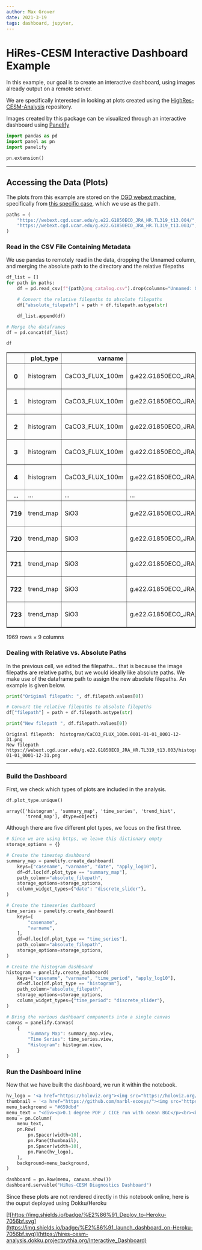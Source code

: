 ```yaml
---
author: Max Grover
date: 2021-3-19
tags: dashboard, jupyter,
---
```

# HiRes-CESM Interactive Dashboard Example

In this example, our goal is to create an interactive dashboard, using images already output on a remote server.

We are specifically interested in looking at plots created using the [HighRes-CESM-Analysis](https://github.com/marbl-ecosys/HiRes-CESM-analysis) repository.

Images created by this package can be visualized through an interactive
dashboard using [Panelify](https://github.com/andersy005/panelify)



```python
import pandas as pd
import panel as pn
import panelify

pn.extension()
```





---

## Accessing the Data (Plots)

The plots from this example are stored on the
[CGD webext machine](https://webext.cgd.ucar.edu/), specifically from
[this specific case](https://webext.cgd.ucar.edu/g.e22b05.G1850ECOIAF_JRA.TL319_g17.cocco.001/),
which we use as the path.



```python
paths = (
    "https://webext.cgd.ucar.edu/g.e22.G1850ECO_JRA_HR.TL319_t13.004/",
    "https://webext.cgd.ucar.edu/g.e22.G1850ECO_JRA_HR.TL319_t13.003/",
)
```

### Read in the CSV File Containing Metadata

We use pandas to remotely read in the data, dropping the Unnamed column, and
merging the absolute path to the directory and the relative filepaths



```python
df_list = []
for path in paths:
    df = pd.read_csv(f"{path}png_catalog.csv").drop(columns="Unnamed: 0")

    # Convert the relative filepaths to absolute filepaths
    df["absolute_filepath"] = path + df.filepath.astype(str)

    df_list.append(df)

# Merge the dataframes
df = pd.concat(df_list)
```


```python
df
```




<div>
<style scoped>
    .dataframe tbody tr th:only-of-type {
        vertical-align: middle;
    }

    .dataframe tbody tr th {
        vertical-align: top;
    }

    .dataframe thead th {
        text-align: right;
    }
</style>
<table border="1" class="dataframe">
  <thead>
    <tr style="text-align: right;">
      <th></th>
      <th>plot_type</th>
      <th>varname</th>
      <th>casename</th>
      <th>apply_log10</th>
      <th>time_period</th>
      <th>isel_dict</th>
      <th>filepath</th>
      <th>date</th>
      <th>absolute_filepath</th>
    </tr>
  </thead>
  <tbody>
    <tr>
      <th>0</th>
      <td>histogram</td>
      <td>CaCO3_FLUX_100m</td>
      <td>g.e22.G1850ECO_JRA_HR.TL319_t13.004</td>
      <td>False</td>
      <td>0001-01-01_0001-12-31</td>
      <td>{}</td>
      <td>histogram/CaCO3_FLUX_100m.0001-01-01_0001-12-3...</td>
      <td>NaN</td>
      <td>https://webext.cgd.ucar.edu/g.e22.G1850ECO_JRA...</td>
    </tr>
    <tr>
      <th>1</th>
      <td>histogram</td>
      <td>CaCO3_FLUX_100m</td>
      <td>g.e22.G1850ECO_JRA_HR.TL319_t13.004</td>
      <td>True</td>
      <td>0001-01-01_0001-12-31</td>
      <td>{}</td>
      <td>histogram/CaCO3_FLUX_100m.0001-01-01_0001-12-3...</td>
      <td>NaN</td>
      <td>https://webext.cgd.ucar.edu/g.e22.G1850ECO_JRA...</td>
    </tr>
    <tr>
      <th>2</th>
      <td>histogram</td>
      <td>CaCO3_FLUX_100m</td>
      <td>g.e22.G1850ECO_JRA_HR.TL319_t13.004</td>
      <td>False</td>
      <td>0002-01-01_0002-12-31</td>
      <td>{}</td>
      <td>histogram/CaCO3_FLUX_100m.0002-01-01_0002-12-3...</td>
      <td>NaN</td>
      <td>https://webext.cgd.ucar.edu/g.e22.G1850ECO_JRA...</td>
    </tr>
    <tr>
      <th>3</th>
      <td>histogram</td>
      <td>CaCO3_FLUX_100m</td>
      <td>g.e22.G1850ECO_JRA_HR.TL319_t13.004</td>
      <td>True</td>
      <td>0002-01-01_0002-12-31</td>
      <td>{}</td>
      <td>histogram/CaCO3_FLUX_100m.0002-01-01_0002-12-3...</td>
      <td>NaN</td>
      <td>https://webext.cgd.ucar.edu/g.e22.G1850ECO_JRA...</td>
    </tr>
    <tr>
      <th>4</th>
      <td>histogram</td>
      <td>CaCO3_FLUX_100m</td>
      <td>g.e22.G1850ECO_JRA_HR.TL319_t13.004</td>
      <td>False</td>
      <td>0003-01-01_0003-12-31</td>
      <td>{}</td>
      <td>histogram/CaCO3_FLUX_100m.0003-01-01_0003-12-3...</td>
      <td>NaN</td>
      <td>https://webext.cgd.ucar.edu/g.e22.G1850ECO_JRA...</td>
    </tr>
    <tr>
      <th>...</th>
      <td>...</td>
      <td>...</td>
      <td>...</td>
      <td>...</td>
      <td>...</td>
      <td>...</td>
      <td>...</td>
      <td>...</td>
      <td>...</td>
    </tr>
    <tr>
      <th>719</th>
      <td>trend_map</td>
      <td>SiO3</td>
      <td>g.e22.G1850ECO_JRA_HR.TL319_t13.003</td>
      <td>NaN</td>
      <td>0002-01-01_0004-12-31</td>
      <td>{'z_t': 0}</td>
      <td>trend_map/SiO3.0002-01-01_0004-12-31.z_t--3510...</td>
      <td>NaN</td>
      <td>https://webext.cgd.ucar.edu/g.e22.G1850ECO_JRA...</td>
    </tr>
    <tr>
      <th>720</th>
      <td>trend_map</td>
      <td>SiO3</td>
      <td>g.e22.G1850ECO_JRA_HR.TL319_t13.003</td>
      <td>NaN</td>
      <td>0003-01-01_0004-12-31</td>
      <td>{'basins': 0}</td>
      <td>trend_map/SiO3.0003-01-01_0004-12-31.basins--A...</td>
      <td>NaN</td>
      <td>https://webext.cgd.ucar.edu/g.e22.G1850ECO_JRA...</td>
    </tr>
    <tr>
      <th>721</th>
      <td>trend_map</td>
      <td>SiO3</td>
      <td>g.e22.G1850ECO_JRA_HR.TL319_t13.003</td>
      <td>NaN</td>
      <td>0003-01-01_0004-12-31</td>
      <td>{'basins': 0}</td>
      <td>trend_map/SiO3.0003-01-01_0004-12-31.basins--G...</td>
      <td>NaN</td>
      <td>https://webext.cgd.ucar.edu/g.e22.G1850ECO_JRA...</td>
    </tr>
    <tr>
      <th>722</th>
      <td>trend_map</td>
      <td>SiO3</td>
      <td>g.e22.G1850ECO_JRA_HR.TL319_t13.003</td>
      <td>NaN</td>
      <td>0003-01-01_0004-12-31</td>
      <td>{'basins': 0}</td>
      <td>trend_map/SiO3.0003-01-01_0004-12-31.basins--I...</td>
      <td>NaN</td>
      <td>https://webext.cgd.ucar.edu/g.e22.G1850ECO_JRA...</td>
    </tr>
    <tr>
      <th>723</th>
      <td>trend_map</td>
      <td>SiO3</td>
      <td>g.e22.G1850ECO_JRA_HR.TL319_t13.003</td>
      <td>NaN</td>
      <td>0003-01-01_0004-12-31</td>
      <td>{'basins': 0}</td>
      <td>trend_map/SiO3.0003-01-01_0004-12-31.basins--P...</td>
      <td>NaN</td>
      <td>https://webext.cgd.ucar.edu/g.e22.G1850ECO_JRA...</td>
    </tr>
  </tbody>
</table>
<p>1969 rows × 9 columns</p>
</div>



### Dealing with Relative vs. Absolute Paths

In the previous cell, we edited the filepaths... that is because the image filepaths are relative paths, but we would ideally like absolute paths. We make use of the dataframe path to assign the new absolute filepaths. An example is given below.



```python
print("Original filepath: ", df.filepath.values[0])

# Convert the relative filepaths to absolute filepaths
df["filepath"] = path + df.filepath.astype(str)

print("New filepath ", df.filepath.values[0])
```

    Original filepath:  histogram/CaCO3_FLUX_100m.0001-01-01_0001-12-31.png
    New filepath  https://webext.cgd.ucar.edu/g.e22.G1850ECO_JRA_HR.TL319_t13.003/histogram/CaCO3_FLUX_100m.0001-01-01_0001-12-31.png


---

### Build the Dashboard

First, we check which types of plots are included in the analysis.



```python
df.plot_type.unique()
```




    array(['histogram', 'summary_map', 'time_series', 'trend_hist',
           'trend_map'], dtype=object)



Although there are five different plot types, we focus on the first three.


```python
# Since we are using https, we leave this dictionary empty
storage_options = {}

# Create the timestep dashboard
summary_map = panelify.create_dashboard(
    keys=["casename", "varname", "date", "apply_log10"],
    df=df.loc[df.plot_type == "summary_map"],
    path_column="absolute_filepath",
    storage_options=storage_options,
    column_widget_types={"date": "discrete_slider"},
)

# Create the timeseries dashboard
time_series = panelify.create_dashboard(
    keys=[
        "casename",
        "varname",
    ],
    df=df.loc[df.plot_type == "time_series"],
    path_column="absolute_filepath",
    storage_options=storage_options,
)

# Create the histogram dashboard
histogram = panelify.create_dashboard(
    keys=["casename", "varname", "time_period", "apply_log10"],
    df=df.loc[df.plot_type == "histogram"],
    path_column="absolute_filepath",
    storage_options=storage_options,
    column_widget_types={"time_period": "discrete_slider"},
)

# Bring the various dashboard components into a single canvas
canvas = panelify.Canvas(
    {
        "Summary Map": summary_map.view,
        "Time Series": time_series.view,
        "Histogram": histogram.view,
    }
)
```

### Run the Dashboard Inline

Now that we have built the dashboard, we run it within the notebook.



```python
hv_logo = '<a href="https://holoviz.org"><img src="https://holoviz.org/assets/holoviz-logo-stacked.svg" width=80></a>'
thumbnail = '<a href="https://github.com/marbl-ecosys/"><img src="https://raw.githubusercontent.com/NCAR/cesm-lens-aws/master/thumbnail.png" width=80 height=80></a>'
menu_background = "#659dbd"
menu_text = "<div><p>0.1 degree POP / CICE run with ocean BGC</p><br><br><p><a href='https://github.com/marbl-ecosys/HiRes-CESM-analysis'>HiRes-CESM analysis repo</a></p><p><a href='https://github.com/andersy005/HiRes-CESM-dashboard'>HiRes-CESM dashboard repo</a></p></div><br><br>"
menu = pn.Column(
    menu_text,
    pn.Row(
        pn.Spacer(width=10),
        pn.Pane(thumbnail),
        pn.Spacer(width=10),
        pn.Pane(hv_logo),
    ),
    background=menu_background,
)

dashboard = pn.Row(menu, canvas.show())
dashboard.servable("HiRes-CESM Diagnostics Dashboard")
```

Since these plots are not rendered directly in this notebook online, here is the ouput deployed using Dokku/Heroku

[![https://img.shields.io/badge/%E2%86%91_Deploy_to-Heroku-7056bf.svg](https://img.shields.io/badge/%E2%86%91_launch_dashboard_on-Heroku-7056bf.svg)](https://hires-cesm-analysis.dokku.projectpythia.org/Interactive_Dashboard)
